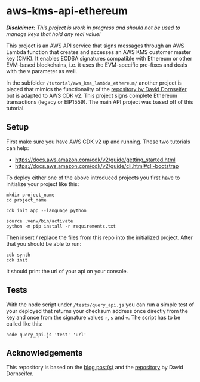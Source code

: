 # aws-kms-api-ethereum

***Disclaimer:** This project is work in progress and should not be used to manage keys that hold any real value!*

This project is an AWS API service that signs messages through an AWS Lambda function that creates and accesses an AWS KMS customer master key (CMK). It enables ECDSA signatures compatible with Ethereum or other EVM-based blockchains, i.e. it uses the EVM-specific pre-fixes and deals with the v parameter as well. 

In the subfolder `/tutorial/aws_kms_lambda_ethereum/` another project is placed that mimics the functionality of the [repository by David Dornseifer](https://github.com/aws-samples/aws-kms-ethereum-accounts) but is adapted to AWS CDK v2. This project signs complete Ethereum transactions (legacy or EIP1559). The main API project was based off of this tutorial.


## Setup

First make sure you have AWS CDK v2 up and running. These two tutorials can help: 

- https://docs.aws.amazon.com/cdk/v2/guide/getting_started.html
- https://docs.aws.amazon.com/cdk/v2/guide/cli.html#cli-bootstrap

To deploy either one of the above introduced projects you first have to initialize your project like this:

```
mkdir project_name
cd project_name

cdk init app --language python

source .venv/bin/activate 
python -m pip install -r requirements.txt
```

Then insert / replace the files from this repo into the initialized project. After that you should be able to run: 

```
cdk synth
cdk init
```

It should print the url of your api on your console. 

## Tests

With the node script under `/tests/query_api.js` you can run a simple test of your deployed that returns your checksum address once directly from the key and once from the signature values `r`, `s` and `v`. The script has to be called like this:

```
node query_api.js 'test' 'url'
```

## Acknowledgements

This repository is based on the [blog post(s)](https://aws.amazon.com/de/blogs/database/part1-use-aws-kms-to-securely-manage-ethereum-accounts/) and the [repository](https://github.com/aws-samples/aws-kms-ethereum-accounts) by David Dornseifer.
